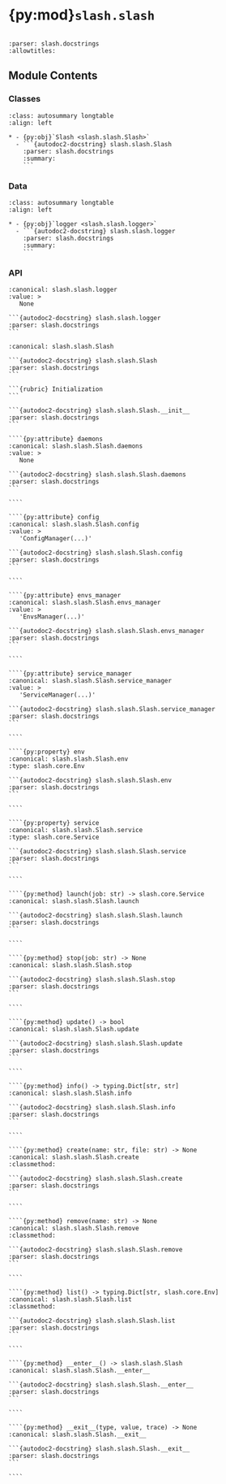 # {py:mod}`slash.slash`

```{py:module} slash.slash
```

```{autodoc2-docstring} slash.slash
:parser: slash.docstrings
:allowtitles:
```

## Module Contents

### Classes

````{list-table}
:class: autosummary longtable
:align: left

* - {py:obj}`Slash <slash.slash.Slash>`
  - ```{autodoc2-docstring} slash.slash.Slash
    :parser: slash.docstrings
    :summary:
    ```
````

### Data

````{list-table}
:class: autosummary longtable
:align: left

* - {py:obj}`logger <slash.slash.logger>`
  - ```{autodoc2-docstring} slash.slash.logger
    :parser: slash.docstrings
    :summary:
    ```
````

### API

````{py:data} logger
:canonical: slash.slash.logger
:value: >
   None

```{autodoc2-docstring} slash.slash.logger
:parser: slash.docstrings
```

````

`````{py:class} Slash(env_name: str = 'base')
:canonical: slash.slash.Slash

```{autodoc2-docstring} slash.slash.Slash
:parser: slash.docstrings
```

```{rubric} Initialization
```

```{autodoc2-docstring} slash.slash.Slash.__init__
:parser: slash.docstrings
```

````{py:attribute} daemons
:canonical: slash.slash.Slash.daemons
:value: >
   None

```{autodoc2-docstring} slash.slash.Slash.daemons
:parser: slash.docstrings
```

````

````{py:attribute} config
:canonical: slash.slash.Slash.config
:value: >
   'ConfigManager(...)'

```{autodoc2-docstring} slash.slash.Slash.config
:parser: slash.docstrings
```

````

````{py:attribute} envs_manager
:canonical: slash.slash.Slash.envs_manager
:value: >
   'EnvsManager(...)'

```{autodoc2-docstring} slash.slash.Slash.envs_manager
:parser: slash.docstrings
```

````

````{py:attribute} service_manager
:canonical: slash.slash.Slash.service_manager
:value: >
   'ServiceManager(...)'

```{autodoc2-docstring} slash.slash.Slash.service_manager
:parser: slash.docstrings
```

````

````{py:property} env
:canonical: slash.slash.Slash.env
:type: slash.core.Env

```{autodoc2-docstring} slash.slash.Slash.env
:parser: slash.docstrings
```

````

````{py:property} service
:canonical: slash.slash.Slash.service
:type: slash.core.Service

```{autodoc2-docstring} slash.slash.Slash.service
:parser: slash.docstrings
```

````

````{py:method} launch(job: str) -> slash.core.Service
:canonical: slash.slash.Slash.launch

```{autodoc2-docstring} slash.slash.Slash.launch
:parser: slash.docstrings
```

````

````{py:method} stop(job: str) -> None
:canonical: slash.slash.Slash.stop

```{autodoc2-docstring} slash.slash.Slash.stop
:parser: slash.docstrings
```

````

````{py:method} update() -> bool
:canonical: slash.slash.Slash.update

```{autodoc2-docstring} slash.slash.Slash.update
:parser: slash.docstrings
```

````

````{py:method} info() -> typing.Dict[str, str]
:canonical: slash.slash.Slash.info

```{autodoc2-docstring} slash.slash.Slash.info
:parser: slash.docstrings
```

````

````{py:method} create(name: str, file: str) -> None
:canonical: slash.slash.Slash.create
:classmethod:

```{autodoc2-docstring} slash.slash.Slash.create
:parser: slash.docstrings
```

````

````{py:method} remove(name: str) -> None
:canonical: slash.slash.Slash.remove
:classmethod:

```{autodoc2-docstring} slash.slash.Slash.remove
:parser: slash.docstrings
```

````

````{py:method} list() -> typing.Dict[str, slash.core.Env]
:canonical: slash.slash.Slash.list
:classmethod:

```{autodoc2-docstring} slash.slash.Slash.list
:parser: slash.docstrings
```

````

````{py:method} __enter__() -> slash.slash.Slash
:canonical: slash.slash.Slash.__enter__

```{autodoc2-docstring} slash.slash.Slash.__enter__
:parser: slash.docstrings
```

````

````{py:method} __exit__(type, value, trace) -> None
:canonical: slash.slash.Slash.__exit__

```{autodoc2-docstring} slash.slash.Slash.__exit__
:parser: slash.docstrings
```

````

`````
